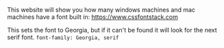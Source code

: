 This website will show you how many windows machines and mac machines have a font built in:
https://www.cssfontstack.com


This sets the font to Georgia, but if it can't be found it will look for the next serif font. 
`font-family: Georgia, serif`
